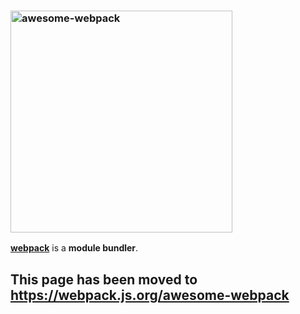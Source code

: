### <img src="https://raw.githubusercontent.com/webpack-contrib/awesome-webpack/master/media/awesome_webpack_branding.png" alt="awesome-webpack" width="355" /> 

**[webpack](https://github.com/webpack/webpack)** is a **module bundler**.

This page has been moved to https://webpack.js.org/awesome-webpack
------------------------------------------------------------------
